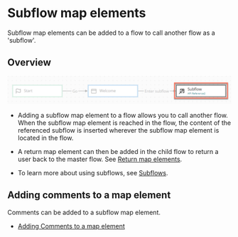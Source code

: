 # Subflow map elements 

<head>
  <meta name="guidename" content="Flow"/>
  <meta name="context" content="GUID-3ab11267-89f8-4b36-afe8-1be36e1c4cef"/>
</head>

Subflow map elements can be added to a flow to call another flow as a 'subflow'.

## Overview 

![The subflow map element](../Images/img-flo-ME_subflowv2_f6604b9e-c189-46d0-8519-2452b321097c.png)

-   Adding a subflow map element to a flow allows you to call another flow. When the subflow map element is reached in the flow, the content of the referenced subflow is inserted wherever the subflow map element is located in the flow.

-   A return map element can then be added in the child flow to return a user back to the master flow. See [Return map elements](c-flo-ME_Return_d54ca14f-ff8b-43a6-af0b-db0174ad22df.md).

-   To learn more about using subflows, see [Subflows](c-flo-Subflows_ca879fac-5941-44d3-87df-69b97ac5c034.md).


## Adding comments to a map element 

Comments can be added to a subflow map element.

-   [Adding Comments to a map element](c-flo-Config_Comments_647ce9d6-5c9e-4e27-aa29-1a69732957a5.md)